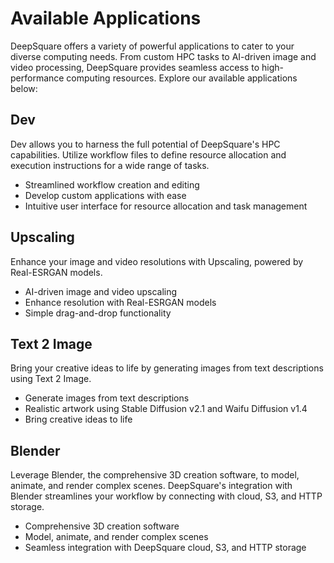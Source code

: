 # Available Applications

DeepSquare offers a variety of powerful applications to cater to your diverse computing needs. From custom HPC tasks to AI-driven image and video processing, DeepSquare provides seamless access to high-performance computing resources. Explore our available applications below:

## Dev

Dev allows you to harness the full potential of DeepSquare's HPC capabilities. Utilize workflow files to define resource allocation and execution instructions for a wide range of tasks.

- Streamlined workflow creation and editing
- Develop custom applications with ease
- Intuitive user interface for resource allocation and task management

## Upscaling

Enhance your image and video resolutions with Upscaling, powered by Real-ESRGAN models.

- AI-driven image and video upscaling
- Enhance resolution with Real-ESRGAN models
- Simple drag-and-drop functionality

## Text 2 Image

Bring your creative ideas to life by generating images from text descriptions using Text 2 Image.

- Generate images from text descriptions
- Realistic artwork using Stable Diffusion v2.1 and Waifu Diffusion v1.4
- Bring creative ideas to life

## Blender

Leverage Blender, the comprehensive 3D creation software, to model, animate, and render complex scenes. DeepSquare's integration with Blender streamlines your workflow by connecting with cloud, S3, and HTTP storage.

- Comprehensive 3D creation software
- Model, animate, and render complex scenes
- Seamless integration with DeepSquare cloud, S3, and HTTP storage
